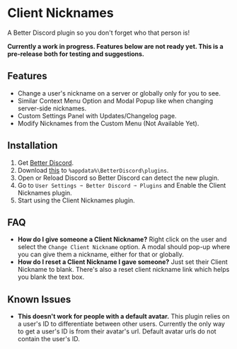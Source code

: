 # Client Nicknames

A Better Discord plugin so you don't forget who that person is!

**Currently a work in progress. Features below are not ready yet. This is a pre-release both for testing and suggestions.**

## Features

- Change a user's nickname on a server or globally only for you to see.
- Similar Context Menu Option and Modal Popup like when changing server-side nicknames.
- Custom Settings Panel with Updates/Changelog page.
- Modify Nicknames from the Custom Menu (Not Available Yet).

## Installation

1. Get <a href="https://github.com/Jiiks/BetterDiscordApp">Better Discord</a>.
2. Download <a href="https://natsulus.github.io/Client-Nicknames/plugin/ClientNicknames.plugin.js">this</a> to `%appdata%\BetterDiscord\plugins`.
3. Open or Reload Discord so Better Discord can detect the new plugin.
4. Go to `User Settings ➙ Better Discord ➙ Plugins` and Enable the Client Nicknames plugin.
5. Start using the Client Nicknames plugin.


## FAQ

- **How do I give someone a Client Nickname?** Right click on the user and select the `Change Client Nickname` option. A modal should pop-up where you can give them a nickname, either for that or globally.
- **How do I reset a Client Nickname I gave someone?** Just set their Client Nickname to blank. There's also a reset client nickname link which helps you blank the text box.
  
## Known Issues

- **This doesn't work for people with a default avatar.** This plugin relies on a user's ID to differentiate between other users. Currently the only way to get a user's ID is from their avatar's url. Default avatar urls do not contain the user's ID.